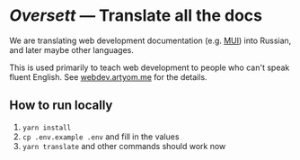 # _Oversett_ — Translate all the docs

We are translating web development documentation (e.g. [MUI](https://mui.com)) into Russian, and later maybe other languages.

This is used primarily to teach web development to people who can't speak fluent English. See [webdev.artyom.me](https://webdev.artyom.me) for the details.

## How to run locally

1. `yarn install`
2. `cp .env.example .env` and fill in the values
3. `yarn translate` and other commands should work now

